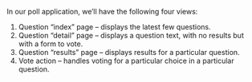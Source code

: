 In our poll application, we’ll have the following four views:

1. Question “index” page – displays the latest few questions.
2. Question “detail” page – displays a question text, with no results but with a form to vote.
3. Question “results” page – displays results for a particular question.
4. Vote action – handles voting for a particular choice in a particular question.